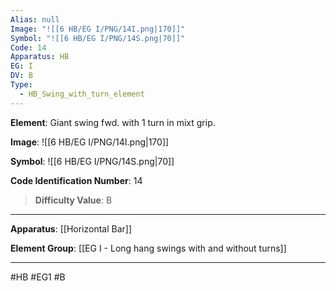 ```yaml
---
Alias: null
Image: "![[6 HB/EG I/PNG/14I.png|170]]"
Symbol: "![[6 HB/EG I/PNG/14S.png|70]]"
Code: 14
Apparatus: HB
EG: I
DV: B
Type:
  - HB_Swing_with_turn_element
---
```

**Element**: Giant swing fwd. with 1 turn in mixt grip.

**Image**:
![[6 HB/EG I/PNG/14I.png|170]]

**Symbol**:
![[6 HB/EG I/PNG/14S.png|70]]

**Code Identification Number**: 14

>**Difficulty Value**: B

___
**Apparatus**: [[Horizontal Bar]]

**Element Group**: [[EG I - Long hang swings with and without turns]]
___
#HB #EG1 #B
